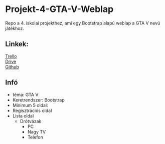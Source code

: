 # Projekt-4-GTA-V-Weblap
Repo a 4. iskolai projekthez, ami egy Bootstrap alapú weblap a GTA V nevü játékhoz.

## Linkek:

[Trello](https://trello.com/invite/b/jGPR059P/a816b0770b4f5825e01ec9053abe9add/gta5-projekt)    
[Drive](https://drive.google.com/drive/u/2/folders/1O2LqqaFGxs44xY2EtW64Wwhsyk2vlBO7)   
[Github](https://github.com/Spaceman2004/Projekt-4-GTA-V-Weblap.git)    


## Infó      
- téma: GTA V 
- Keretrendszer: Bootstrap    
- Minimum 5 oldal: 
- Regisztrációs oldal    
- Lista oldal    
  - Drótvázak
    - PC  
    - Nagy TV 
    - Telefon 
         
